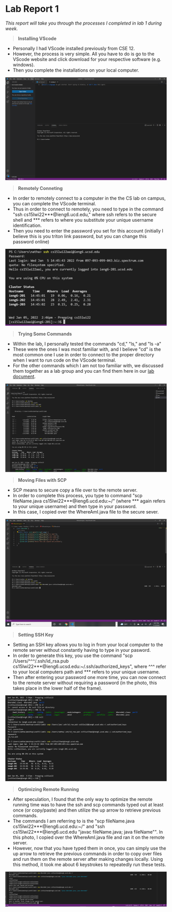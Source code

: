 # Lab Report 1

*This report will take you through the processes I completed in lab 1 during week.*

> **Installing VScode**
- Personally I had VScode installed previously from CSE 12.
- However, the process is very simple. All you have to do is go to the VScode website and click download for your respective software (e.g. windows).
- Then you complete the installations on your local computer.

![Image](vsCodeProof.PNG)

> **Remotely Conneting**
- In order to remotely connect to a computer in the the CS lab on campus, you can complete the VScode terminal.
- Thus in order to connect to remotely, you need to type in the command "ssh cs15lwi22***@ieng6.ucd.edu," where ssh refers to the secure shell and *** refers to where you substitute your unique username identification.
- Then you need to enter the password you set for this account (initially I believe this is you triton link password, but you can change this password online)

![Image](sshConnection.PNG)

> **Trying Some Commands**
- Within the lab, I personally tested the commands "cd," "ls," and "ls -a"
- These were the ones I was most familiar with, and I believe "cd" is the most common one I use in order to connect to the proper directory when I want to run code on the VScode terminal.
- For the other commands which I am not too familiar with, we discussed them together as a lab group and you can find them here in our [lab document](https://docs.google.com/document/d/1Lwlp9BMr4kEop4T5s-LekLiPBEbVE_yRBue9EzupUF4/edit).

![Image](testingCommands.PNG)

> **Moving Files with SCP**
- SCP means to secure copy a file over to the remote server.
- In order to complete this process, you type to command "scp fileName.java cs15lwi22***@ieng6.ucd.edu:~/" (where *** again refers to your unique username) and then type in your password.
- In this case, I copied over the WhereAmI.java file to the secure sever.

![Image](copyOverToRemoteServer.PNG)

> **Setting SSH Key**
- Setting an SSH key allows you to log in from your local computer to the remote server without constantly having to type in your pasword.
- In order to generate this key, you use the command "scp /Users/^^^/.ssh/id_rsa.pub cs15lwi22***@ieng6.ucsd.edu:~/.ssh/authorized_keys", where ^^^ refer to your local computers path and *** refers to your unique username.
- Then after entering your password one more time, you can now connect to the remote server without requiring a password (in the photo, this takes place in the lower half of the frame).

![Image](loginWithoutPassword.PNG)

> **Optimizing Remote Running**
- After speculation, I found that the only way to optimize the remote running time was to have the ssh and scp commands typed out at least once (or copy/paste) and then utilize the up arrow to retrieve previous commands. 
- The commands I am referring to is the "scp fileName.java cs15lwi22***@ieng6.ucd.edu:~/" and "ssh cs15lwi22***@ieng6.ucd.edu "javac fileName.java; java fileName"". In this photo, I copied over the WhereAmI.java file and ran it on the remote server.
- However, now that you have typed them in once, you can simply use the up arrow to retrieve the previous commands in order to copy over files and run them on the remote server after making changes locally. Using this method, it took me about 6 keystrokes to repeatedly run these tests.

![Image](lab1Part7.PNG)



